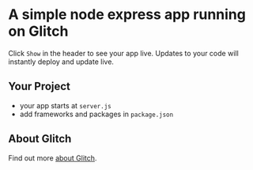 A simple node express app running on Glitch
=================

Click `Show` in the header to see your app live. Updates to your code will instantly deploy and update live.



Your Project
------------

- your app starts at `server.js`
- add frameworks and packages in `package.json`


About Glitch
-------------
Find out more [about Glitch](https://glitch.com/about).
